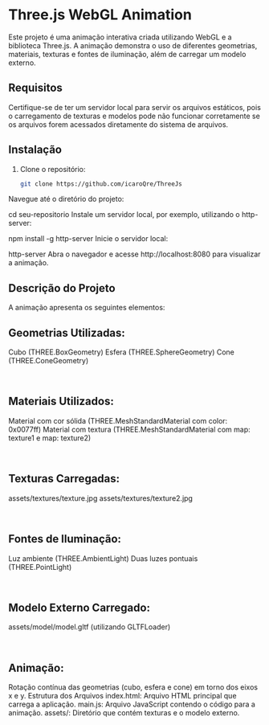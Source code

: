 # Three.js WebGL Animation

Este projeto é uma animação interativa criada utilizando WebGL e a biblioteca Three.js. A animação demonstra o uso de diferentes geometrias, materiais, texturas e fontes de iluminação, além de carregar um modelo externo.

## Requisitos

Certifique-se de ter um servidor local para servir os arquivos estáticos, pois o carregamento de texturas e modelos pode não funcionar corretamente se os arquivos forem acessados diretamente do sistema de arquivos.

## Instalação

1. Clone o repositório:

   ```bash
   git clone https://github.com/icaroQre/ThreeJs
Navegue até o diretório do projeto:

  cd seu-repositorio
Instale um servidor local, por exemplo, utilizando o http-server:

npm install -g http-server
Inicie o servidor local:

http-server
Abra o navegador e acesse http://localhost:8080 para visualizar a animação.

## Descrição do Projeto
A animação apresenta os seguintes elementos:

## Geometrias Utilizadas:
Cubo (THREE.BoxGeometry)
Esfera (THREE.SphereGeometry)
Cone (THREE.ConeGeometry)

<br/>

## Materiais Utilizados:
Material com cor sólida (THREE.MeshStandardMaterial com color: 0x0077ff)
Material com textura (THREE.MeshStandardMaterial com map: texture1 e map: texture2)

<br/>

## Texturas Carregadas:
assets/textures/texture.jpg
assets/textures/texture2.jpg

<br/>

## Fontes de Iluminação:
Luz ambiente (THREE.AmbientLight)
Duas luzes pontuais (THREE.PointLight)

<br/>

## Modelo Externo Carregado:
assets/model/model.gltf (utilizando GLTFLoader)

<br/>

## Animação:
Rotação contínua das geometrias (cubo, esfera e cone) em torno dos eixos x e y.
Estrutura dos Arquivos
index.html: Arquivo HTML principal que carrega a aplicação.
main.js: Arquivo JavaScript contendo o código para a animação.
assets/: Diretório que contém texturas e o modelo externo.
